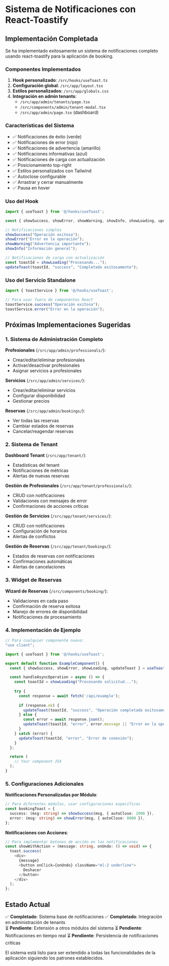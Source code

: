 # Sistema de Notificaciones con React-Toastify

## Implementación Completada

Se ha implementado exitosamente un sistema de notificaciones completo usando react-toastify para la aplicación de booking.

### Componentes Implementados

1. **Hook personalizado**: `/src/hooks/useToast.ts`
2. **Configuración global**: `/src/app/layout.tsx` 
3. **Estilos personalizados**: `/src/app/globals.css`
4. **Integración en admin tenants**: 
   - `/src/app/admin/tenants/page.tsx`
   - `/src/components/admin/tenant-modal.tsx`
   - `/src/app/admin/page.tsx` (dashboard)

### Características del Sistema

- ✅ Notificaciones de éxito (verde)
- ✅ Notificaciones de error (rojo)  
- ✅ Notificaciones de advertencia (amarillo)
- ✅ Notificaciones informativas (azul)
- ✅ Notificaciones de carga con actualización
- ✅ Posicionamiento top-right
- ✅ Estilos personalizados con Tailwind
- ✅ Autoclose configurable
- ✅ Arrastrar y cerrar manualmente
- ✅ Pausa en hover

### Uso del Hook

```typescript
import { useToast } from '@/hooks/useToast';

const { showSuccess, showError, showWarning, showInfo, showLoading, updateToast } = useToast();

// Notificaciones simples
showSuccess("Operación exitosa");
showError("Error en la operación");
showWarning("Advertencia importante");
showInfo("Información general");

// Notificaciones de carga con actualización
const toastId = showLoading("Procesando...");
updateToast(toastId, "success", "Completado exitosamente");
```

### Uso del Servicio Standalone

```typescript
import { toastService } from '@/hooks/useToast';

// Para usar fuera de componentes React
toastService.success("Operación exitosa");
toastService.error("Error en la operación");
```

## Próximas Implementaciones Sugeridas

### 1. Sistema de Administración Completo

**Profesionales** (`/src/app/admin/professionals/`):
- Crear/editar/eliminar profesionales
- Activar/desactivar profesionales
- Asignar servicios a profesionales

**Servicios** (`/src/app/admin/services/`):
- Crear/editar/eliminar servicios
- Configurar disponibilidad
- Gestionar precios

**Reservas** (`/src/app/admin/bookings/`):
- Ver todas las reservas
- Cambiar estados de reservas
- Cancelar/reagendar reservas

### 2. Sistema de Tenant

**Dashboard Tenant** (`/src/app/tenant/`):
- Estadísticas del tenant
- Notificaciones de métricas
- Alertas de nuevas reservas

**Gestión de Profesionales** (`/src/app/tenant/professionals/`):
- CRUD con notificaciones
- Validaciones con mensajes de error
- Confirmaciones de acciones críticas

**Gestión de Servicios** (`/src/app/tenant/services/`):
- CRUD con notificaciones
- Configuración de horarios
- Alertas de conflictos

**Gestión de Reservas** (`/src/app/tenant/bookings/`):
- Estados de reservas con notificaciones
- Confirmaciones automáticas
- Alertas de cancelaciones

### 3. Widget de Reservas

**Wizard de Reservas** (`/src/components/booking/`):
- Validaciones en cada paso
- Confirmación de reserva exitosa
- Manejo de errores de disponibilidad
- Notificaciones de procesamiento

### 4. Implementación de Ejemplo

```typescript
// Para cualquier componente nuevo:
"use client";

import { useToast } from '@/hooks/useToast';

export default function ExampleComponent() {
  const { showSuccess, showError, showLoading, updateToast } = useToast();

  const handleAsyncOperation = async () => {
    const toastId = showLoading("Procesando solicitud...");
    
    try {
      const response = await fetch('/api/example');
      
      if (response.ok) {
        updateToast(toastId, "success", "Operación completada exitosamente");
      } else {
        const error = await response.json();
        updateToast(toastId, "error", error.message || "Error en la operación");
      }
    } catch (error) {
      updateToast(toastId, "error", "Error de conexión");
    }
  };

  return (
    // Your component JSX
  );
}
```

### 5. Configuraciones Adicionales

**Notificaciones Personalizadas por Módulo**:
```typescript
// Para diferentes módulos, usar configuraciones específicas
const bookingToast = {
  success: (msg: string) => showSuccess(msg, { autoClose: 2000 }),
  error: (msg: string) => showError(msg, { autoClose: 8000 }),
};
```

**Notificaciones con Acciones**:
```typescript
// Para implementar botones de acción en las notificaciones
const showWithAction = (message: string, onUndo: () => void) => {
  toast.success(
    <div>
      {message}
      <button onClick={onUndo} className="ml-2 underline">
        Deshacer
      </button>
    </div>
  );
};
```

## Estado Actual

✅ **Completado**: Sistema base de notificaciones
✅ **Completado**: Integración en administración de tenants  
⏳ **Pendiente**: Extensión a otros módulos del sistema
⏳ **Pendiente**: Notificaciones en tiempo real
⏳ **Pendiente**: Persistencia de notificaciones críticas

El sistema está listo para ser extendido a todas las funcionalidades de la aplicación siguiendo los patrones establecidos.